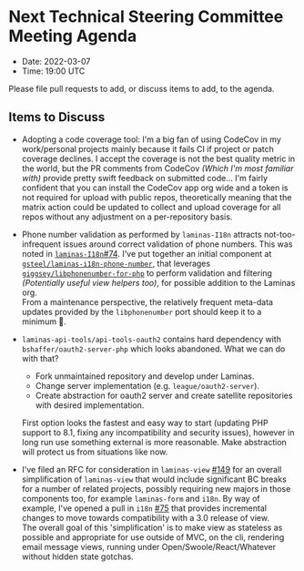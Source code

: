 # Next Technical Steering Committee Meeting Agenda

- Date: 2022-03-07
- Time: 19:00 UTC

Please file pull requests to add, or discuss items to add, to the agenda.

## Items to Discuss

- Adopting a code coverage tool: I'm a big fan of using CodeCov in my work/personal projects mainly because it fails CI if project or patch coverage declines. I accept the coverage is not the best quality metric in the world, but the PR comments from CodeCov _(Which I'm most familiar with)_ provide pretty swift feedback on submitted code… I'm fairly confident that you can install the CodeCov app org wide and a token is not required for upload with public repos, theoretically meaning that the matrix action could be updated to collect and upload coverage for all repos without any adjustment on a per-repository basis.
- Phone number validation as performed by `laminas-I18n` attracts not-too-infrequent issues around correct validation of phone numbers. This was noted in [`laminas-I18n`#74](https://github.com/laminas/laminas-i18n/issues/74). I've put together an initial component at [`gsteel/laminas-i18n-phone-number`](https://github.com/gsteel/laminas-i18n-phone-number), that leverages [`giggsey/libphonenumber-for-php`](https://github.com/giggsey/libphonenumber-for-php) to perform validation and filtering _(Potentially useful view helpers too)_, for possible addition to the Laminas org.<br>From a maintenance perspective, the relatively frequent meta-data updates provided by the `libphonenumber` port should keep it to a minimum 🤞.
- `laminas-api-tools/api-tools-oauth2` contains hard dependency with `bshaffer/oauth2-server-php` which looks abandoned. What we can do with that?
  - Fork unmaintained repository and develop under Laminas.
  - Change server implementation (e.g. `league/oauth2-server`).
  - Create abstraction for oauth2 server and create satellite repositories with desired implementation.
  
  First option looks the fastest and easy way to start (updating PHP support to 8.1, fixing any incompatibility and security issues), however in long run use something external is more reasonable. Make abstraction will protect us from situations like now.
- I've filed an RFC for consideration in `laminas-view` [#149](https://github.com/laminas/laminas-view/issues/149) for an overall simplification of `laminas-view` that would include significant BC breaks for a number of related projects, possibly requiring new majors in those components too, for example `laminas-form` and `i18n`. By way of example, I've opened a pull in `i18n` [#75](https://github.com/laminas/laminas-i18n/pull/75) that provides incremental changes to move towards compatibility with a 3.0 release of view.
 <br>The overall goal of this 'simplification' is to make view as stateless as possible and appropriate for use outside of MVC, on the cli, rendering email message views, running under Open/Swoole/React/Whatever without hidden state gotchas.
